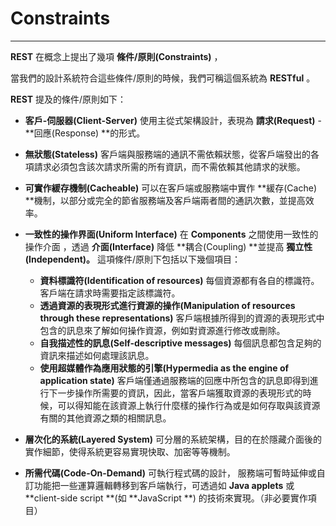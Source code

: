 # Constraints

---

**REST** 在概念上提出了幾項 **條件\/原則\(Constraints\)** ，

當我們的設計系統符合這些條件\/原則的時候，我們可稱這個系統為 **RESTful** 。

**REST** 提及的條件\/原則如下：

* **客戶-伺服器\(Client-Server\)**
  使用主從式架構設計，表現為 **請求\(Request\)** - **回應\(Response\) **的形式。

* **無狀態\(Stateless\)**
  客戶端與服務端的通訊不需依賴狀態，從客戶端發出的各項請求必須包含該次請求所需的所有資訊，而不需依賴其他請求的狀態。

* **可實作緩存機制\(Cacheable\)**
  可以在客戶端或服務端中實作 **緩存\(Cache\) **機制，以部分或完全的節省服務端及客戶端兩者間的通訊次數，並提高效率。

* **一致性的操作界面\(Uniform Interface\)**
  在 **Components** 之間使用一致性的操作介面 ，透過 **介面\(Interface\)** 降低 **耦合\(Coupling\) **並提高 **獨立性\(Independent\)。**
  這項條件\/原則下包括以下幾個項目：

  * **資料標識符\(Identification of resources\)**
    每個資源都有各自的標識符。客戶端在請求時需要指定該標識符。
  * **透過資源的表現形式進行資源的操作\(Manipulation of resources through these representations\)**
    客戶端根據所得到的資源的表現形式中包含的訊息來了解如何操作資源，例如對資源進行修改或刪除。
  * **自我描述性的訊息\(Self-descriptive messages\)**
    每個訊息都包含足夠的資訊來描述如何處理該訊息。
  * **使用超媒體作為應用狀態的引擎\(Hypermedia as the engine of application state\)**
    客戶端僅通過服務端的回應中所包含的訊息即得到進行下一步操作所需要的資訊，因此，當客戶端獲取資源的表現形式的時候，可以得知能在該資源上執行什麼樣的操作行為或是如何存取與該資源有關的其他資源之類的相關訊息。



* **層次化的系統\(Layered System\)**
  可分層的系統架構，目的在於隱藏介面後的實作細節，使得系統更容易實現快取、加密等等機制。

* **所需代碼\(Code-On-Demand\)**
  可執行程式碼的設計， 服務端可暫時延伸或自訂功能把一些運算邏輯轉移到客戶端執行，可透過如 **Java applets** 或 **client-side script **\(如 **JavaScript **\) 的技術來實現。（非必要實作項目）


